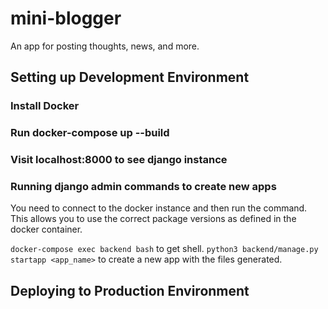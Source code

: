 # mini-blogger
An app for posting thoughts, news, and more.

## Setting up Development Environment

### Install Docker

### Run docker-compose up --build

### Visit localhost:8000 to see django instance

### Running django admin commands to create new apps

You need to connect to the docker instance and then run the command. This allows you to use the correct package versions as 
defined in the docker container.

`docker-compose exec backend bash` to get shell.
`python3 backend/manage.py startapp <app_name>` to create a new app with the files generated.

## Deploying to Production Environment
